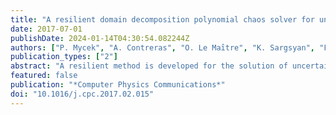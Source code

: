 ```yaml
---
title: "A resilient domain decomposition polynomial chaos solver for uncertain elliptic PDEs"
date: 2017-07-01
publishDate: 2024-01-14T04:30:54.082244Z
authors: ["P. Mycek", "A. Contreras", "O. Le Maı̂tre", "K. Sargsyan", "F. Rizzi", "K. Morris", "C. Safta", "B. Debusschere", "O. Knio"]
publication_types: ["2"]
abstract: "A resilient method is developed for the solution of uncertain elliptic PDEs on extreme scale platforms. The method is based on a hybrid domain decomposition, polynomial chaos (PC) framework that is designed to address soft faults. Specifically, parallel and independent solves of multiple deterministic local problems are used to define PC representations of local Dirichlet boundary-to-boundary maps that are used to reconstruct the global solution. A LAD-lasso type regression is developed for this purpose. The performance of the resulting algorithm is tested on an elliptic equation with an uncertain diffusivity field. Different test cases are considered in order to analyze the impacts of correlation structure of the uncertain diffusivity field, the stochastic resolution, as well as the probability of soft faults. In particular, the computations demonstrate that, provided sufficiently many samples are generated, the method effectively overcomes the occurrence of soft faults."
featured: false
publication: "*Computer Physics Communications*"
doi: "10.1016/j.cpc.2017.02.015"
---
```


